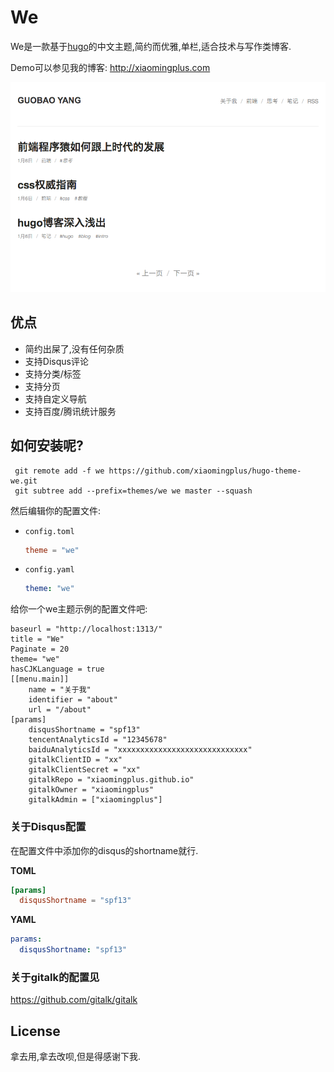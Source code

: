 # We

We是一款基于[hugo](http://hugo.spf13.com)的中文主题,简约而优雅,单栏,适合技术与写作类博客.

Demo可以参见我的博客: http://xiaomingplus.com

![We screenshot](https://github.com/xiaomingplus/hugo-theme-we/blob/master/images/screenshot.png)

## 优点

* 简约出屎了,没有任何杂质
* 支持Disqus评论
* 支持分类/标签
* 支持分页
* 支持自定义导航
* 支持百度/腾讯统计服务

## 如何安装呢?

     git remote add -f we https://github.com/xiaomingplus/hugo-theme-we.git
     git subtree add --prefix=themes/we we master --squash

    
然后编辑你的配置文件:

- `config.toml`

    ``` toml
    theme = "we"
    ```

- `config.yaml`

    ``` yaml
    theme: "we"
    ```

给你一个we主题示例的配置文件吧:

	baseurl = "http://localhost:1313/"
	title = "We"
	Paginate = 20
	theme= "we"
	hasCJKLanguage = true
	[[menu.main]]
	    name = "关于我"
	    identifier = "about"
	    url = "/about"
	[params]
        disqusShortname = "spf13"
        tencentAnalyticsId = "12345678"
        baiduAnalyticsId = "xxxxxxxxxxxxxxxxxxxxxxxxxxxxx"
        gitalkClientID = "xx"
        gitalkClientSecret = "xx"
        gitalkRepo = "xiaomingplus.github.io"
        gitalkOwner = "xiaomingplus"
        gitalkAdmin = ["xiaomingplus"]

### 关于Disqus配置

在配置文件中添加你的disqus的shortname就行.

**TOML**
```toml
[params]
  disqusShortname = "spf13"
```

**YAML**
```yaml
params:
  disqusShortname: "spf13"
```

### 关于gitalk的配置见

<https://github.com/gitalk/gitalk>

## License

拿去用,拿去改呗,但是得感谢下我.

